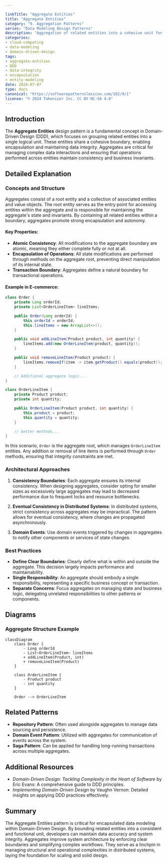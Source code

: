 ```yaml
---

linkTitle: "Aggregate Entities"
title: "Aggregate Entities"
category: "9. Aggregation Patterns"
series: "Data Modeling Design Patterns"
description: "Aggregation of related entities into a cohesive unit for encapsulation and integrity, widely used in Domain-Driven Design (DDD)."
categories:
- cloud-computing
- data-modeling
- domain-driven-design
tags:
- aggregate-entities
- DDD
- data-integrity
- encapsulation
- entity-modeling
date: 2024-07-07
type: docs
canonical: "https://softwarepatternslexicon.com/102/9/1"
license: "© 2024 Tokenizer Inc. CC BY-NC-SA 4.0"
---
```


## Introduction

The **Aggregate Entities** design pattern is a fundamental concept in Domain-Driven Design (DDD), which focuses on grouping related entities into a single logical unit. These entities share a cohesive boundary, enabling encapsulation and maintaining data integrity. Aggregates are critical for managing complex data interactions and ensuring that operations performed across entities maintain consistency and business invariants.

## Detailed Explanation

### Concepts and Structure

Aggregates consist of a root entity and a collection of associated entities and value objects. The root entity serves as the entry point for accessing entities within the aggregate and is responsible for maintaining the aggregate's state and invariants. By containing all related entities within a boundary, aggregates promote strong encapsulation and autonomy.

#### Key Properties:
- **Atomic Consistency**: All modifications to the aggregate boundary are atomic, meaning they either complete fully or not at all.
- **Encapsulation of Operations**: All state modifications are performed through methods on the aggregate root, preventing direct manipulation of its internal state.
- **Transaction Boundary**: Aggregates define a natural boundary for transactional operations.

#### Example in E-commerce:

```java
class Order {
    private Long orderId;
    private List<OrderLineItem> lineItems;

    public Order(Long orderId) {
        this.orderId = orderId;
        this.lineItems = new ArrayList<>();
    }

    public void addLineItem(Product product, int quantity) {
        lineItems.add(new OrderLineItem(product, quantity));
    }

    public void removeLineItem(Product product) {
        lineItems.removeIf(item -> item.getProduct().equals(product));
    }

    // Additional aggregate logic...
}

class OrderLineItem {
    private Product product;
    private int quantity;

    public OrderLineItem(Product product, int quantity) {
        this.product = product;
        this.quantity = quantity;
    }

    // Getter methods...
}
```

In this scenario, `Order` is the aggregate root, which manages `OrderLineItem` entities. Any addition or removal of line items is performed through `Order` methods, ensuring that integrity constraints are met.

### Architectural Approaches

1. **Consistency Boundaries**: Each aggregate ensures its internal consistency. When designing aggregates, consider opting for smaller sizes as excessively large aggregates may lead to decreased performance due to frequent locks and resource bottlenecks.

2. **Eventual Consistency in Distributed Systems**: In distributed systems, strict consistency across aggregates may be impractical. The pattern allows for eventual consistency, where changes are propagated asynchronously.

3. **Domain Events**: Use domain events triggered by changes in aggregates to notify other components or services of state changes.

### Best Practices

- **Define Clear Boundaries**: Clearly define what is within and outside the aggregate. This decision largely impacts performance and maintainability.
- **Single Responsibility**: An aggregate should embody a single responsibility, representing a specific business concept or transaction.
- **Separate Concerns**: Focus aggregates on managing state and business logic, delegating unrelated responsibilities to other patterns or components.

## Diagrams

### Aggregate Structure Example

```mermaid
classDiagram
    class Order {
        - Long orderId
        - List~OrderLineItem~ lineItems
        + addLineItem(Product, int)
        + removeLineItem(Product)
    }
    
    class OrderLineItem {
        - Product product
        - int quantity
    }

    Order --> OrderLineItem
```

## Related Patterns

- **Repository Pattern**: Often used alongside aggregates to manage data sourcing and persistence.
- **Domain Event Pattern**: Utilized with aggregates for communication of events across the system.
- **Saga Pattern**: Can be applied for handling long-running transactions across multiple aggregates.

## Additional Resources

- *Domain-Driven Design: Tackling Complexity in the Heart of Software* by Eric Evans: A comprehensive guide to DDD principles.
- *Implementing Domain-Driven Design* by Vaughn Vernon: Detailed insights on applying DDD practices effectively.

## Summary

The Aggregate Entities pattern is critical for encapsulated data modeling within Domain-Driven Design. By bounding related entities into a consistent and functional unit, developers can maintain data accuracy and system integrity. Aggregates improve system architecture by enforcing clear boundaries and simplifying complex workflows. They serve as a linchpin in managing structural and operational complexities in distributed systems, laying the foundation for scaling and solid design.
